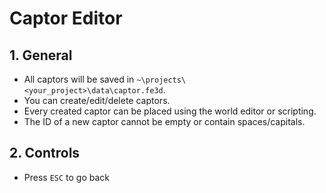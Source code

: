 # Captor Editor

## 1. General

- All captors will be saved in `~\projects\<your_project>\data\captor.fe3d`.
- You can create/edit/delete captors.
- Every created captor can be placed using the world editor or scripting.
- The ID of a new captor cannot be empty or contain spaces/capitals.

## 2. Controls

- Press `ESC` to go back
